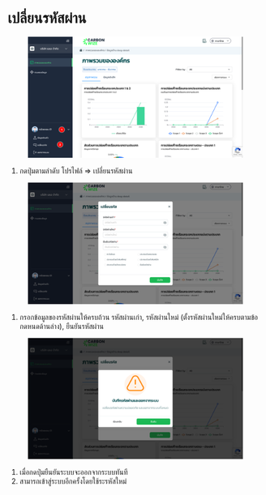 # เปลี่ยนรหัสผ่าน

<figure><img src="../.gitbook/assets/image (20) (1).png" alt=""><figcaption></figcaption></figure>

1. กดปุ่มตามลำดับ โปรไฟล์ => เปลี่ยนรหัสผ่าน



<figure><img src="../.gitbook/assets/image (21) (1).png" alt=""><figcaption></figcaption></figure>

1. กรอกข้อมูลของรหัสผ่านให้ครบถ้วน รหัสผ่านเก่า, รหัสผ่านใหม่ (ตั้งรหัสผ่านใหม่ให้ครบตามข้อกดหนดด้านล่าง), ยืนยันรหัสผ่าน



<figure><img src="../.gitbook/assets/image (22) (1).png" alt=""><figcaption></figcaption></figure>

1. เมื่อกดปุ่มยืนยันระบบจะออกจากระบบทันที
2. สามารถเข้าสู่ระบบอีกครั้งโดยใช้ระรหัสใหม่
